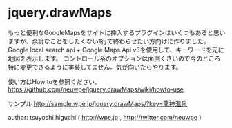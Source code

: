 jquery.drawMaps
===============
もっと便利なGoogleMapsをサイトに挿入するプラグインはいくつもあると思いますが、余計なことをしたくない1行で終わらせたい方向けに作りました。
Google local search api + Google Maps Api v3を使用して、キーワードを元に地図を表示します。
コントロール系のオプションは面倒くさいので今のところ特に変更できるように実装してません。気が向いたらやります。

使い方はHow toを参照ください。
https://github.com/neuwpe/jquery.drawMaps/wiki/howto-use

サンプル
http://sample.wpe.jp/jquery.drawMaps/?key=龍神温泉


author: tsuyoshi higuchi ( http://wpe.jp , http://twitter.com/neuwpe )